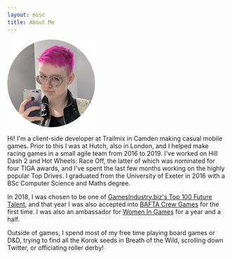 ```yaml
---
layout: misc
title: About Me
---
```


<img src="/assets/img/bexselfie.png" alt="A selfie of Bex wearing a leather jacket in front of a blank background with her phone visible." height="200" width="200">

Hi! I'm a client-side developer at Trailmix in Camden making casual mobile games. Prior to this I was at Hutch, also in London, and I helped make racing games in a small agile team from 2016 to 2019. I've worked on Hill Dash 2 and Hot Wheels: Race Off, the latter of which was nominated for four TIGA awards, and I've spent the last few months working on the highly popular Top Drives. I graduated from the University of Exeter in 2016 with a BSc Computer Science and Maths degree.

In 2018, I was chosen to be one of [GamesIndustry.biz's Top 100 Future Talent](https://www.gamesindustry.biz/top100/2018/b-d), and that year I was also accepted into [BAFTA Crew Games](http://guru.bafta.org/opportunities/crew-games) for the first time. I was also an ambassador for [Women In Games](http://www.womeningames.org/ambassadors/) for a year and a half.

Outside of games, I spend most of my free time playing board games or D&D, trying to find all the Korok seeds in Breath of the Wild, scrolling down Twitter, or officiating roller derby!
